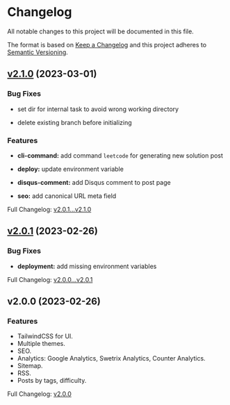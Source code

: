 # Changelog

All notable changes to this project will be documented in this file.

The format is based on [Keep a Changelog](http://keepachangelog.com/en/1.0.0/) and this project adheres to [Semantic Versioning](http://semver.org).

## [v2.1.0](https://github.com/ansidev/astro-basic-template/compare/v2.0.1...v2.1.0) (2023-03-01)

### Bug Fixes

- set dir for internal task to avoid wrong working directory

- delete existing branch before initializing

### Features

- **cli-command:** add command `leetcode` for generating new solution post

- **deploy:** update environment variable

- **disqus-comment:** add Disqus comment to post page

- **seo:** add canonical URL meta field

Full Changelog: [v2.0.1...v2.1.0](https://github.com/ansidev/astro-basic-template/compare/v2.0.1...v2.1.0)

## [v2.0.1](https://github.com/ansidev/astro-basic-template/compare/v2.0.0...v2.0.1) (2023-02-26)

### Bug Fixes

- **deployment:** add missing environment variables

Full Changelog: [v2.0.0...v2.0.1](https://github.com/ansidev/astro-basic-template/compare/v2.0.0...v2.0.1)

## v2.0.0 (2023-02-26)

### Features

- TailwindCSS for UI.
- Multiple themes.
- SEO.
- Analytics: Google Analytics, Swetrix Analytics, Counter Analytics.
- Sitemap.
- RSS.
- Posts by tags, difficulty.

Full Changelog: [v2.0.0](https://github.com/ansidev/astro-basic-template/commits/v2.0.0)
